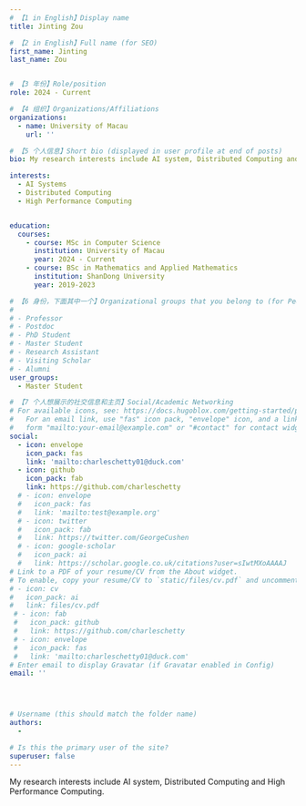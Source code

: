 ```yaml
---
# 【1 in English】Display name 
title: Jinting Zou

# 【2 in English】Full name (for SEO)
first_name: Jinting
last_name: Zou


# 【3 年份】Role/position
role: 2024 - Current

# 【4 组织】Organizations/Affiliations
organizations:
  - name: University of Macau
    url: ''

# 【5 个人信息】Short bio (displayed in user profile at end of posts)
bio: My research interests include AI system, Distributed Computing and High Performance Computing.

interests:
  - AI Systems
  - Distributed Computing
  - High Performance Computing


education:
  courses:
    - course: MSc in Computer Science
      institution: University of Macau
      year: 2024 - Current
    - course: BSc in Mathematics and Applied Mathematics
      institution: ShanDong University
      year: 2019-2023

# 【6 身份，下面其中一个】Organizational groups that you belong to (for People widget)
#  
# - Professor
# - Postdoc
# - PhD Student
# - Master Student
# - Research Assistant
# - Visiting Scholar
# - Alumni
user_groups:
  - Master Student

# 【7 个人想展示的社交信息和主页】Social/Academic Networking
# For available icons, see: https://docs.hugoblox.com/getting-started/page-builder/#icons
#   For an email link, use "fas" icon pack, "envelope" icon, and a link in the
#   form "mailto:your-email@example.com" or "#contact" for contact widget.
social:
  - icon: envelope
    icon_pack: fas
    link: 'mailto:charleschetty01@duck.com'
  - icon: github
    icon_pack: fab
    link: https://github.com/charleschetty
  # - icon: envelope
  #   icon_pack: fas
  #   link: 'mailto:test@example.org'
  # - icon: twitter
  #   icon_pack: fab
  #   link: https://twitter.com/GeorgeCushen
  # - icon: google-scholar
  #   icon_pack: ai
  #   link: https://scholar.google.co.uk/citations?user=sIwtMXoAAAAJ
# Link to a PDF of your resume/CV from the About widget.
# To enable, copy your resume/CV to `static/files/cv.pdf` and uncomment the lines below.
# - icon: cv
#   icon_pack: ai
#   link: files/cv.pdf
 # - icon: fab
 #   icon_pack: github
 #   link: https://github.com/charleschetty
 # - icon: envelope
 #   icon_pack: fas
 #   link: 'mailto:charleschetty01@duck.com'
# Enter email to display Gravatar (if Gravatar enabled in Config)
email: ''



  
# Username (this should match the folder name)
authors:
  - 

# Is this the primary user of the site?
superuser: false
---
```



My research interests include AI system, Distributed Computing and High Performance Computing.

